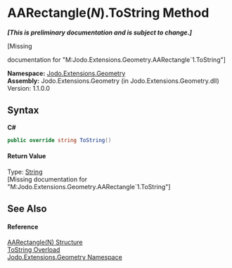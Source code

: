 # AARectangle(*N*).ToString Method 
 _**\[This is preliminary documentation and is subject to change.\]**_

\[Missing <summary> documentation for "M:Jodo.Extensions.Geometry.AARectangle`1.ToString"\]

**Namespace:**&nbsp;<a href="N_Jodo_Extensions_Geometry">Jodo.Extensions.Geometry</a><br />**Assembly:**&nbsp;Jodo.Extensions.Geometry (in Jodo.Extensions.Geometry.dll) Version: 1.1.0.0

## Syntax

**C#**<br />
``` C#
public override string ToString()
```


#### Return Value
Type: <a href="https://docs.microsoft.com/dotnet/api/system.string" target="_blank" rel="noopener noreferrer">String</a><br />\[Missing <returns> documentation for "M:Jodo.Extensions.Geometry.AARectangle`1.ToString"\]

## See Also


#### Reference
<a href="T_Jodo_Extensions_Geometry_AARectangle_1">AARectangle(N) Structure</a><br /><a href="Overload_Jodo_Extensions_Geometry_AARectangle_1_ToString">ToString Overload</a><br /><a href="N_Jodo_Extensions_Geometry">Jodo.Extensions.Geometry Namespace</a><br />